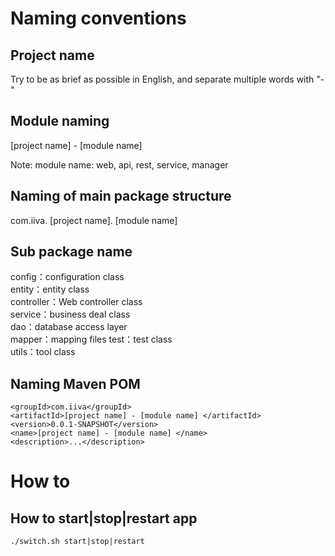 # Naming conventions  

## Project name  
Try to be as brief as possible in English, and separate multiple words with "-"  

## Module naming  
[project name] - [module name]  

Note: module name: web, api, rest, service, manager  

## Naming of main package structure  
com.iiva. [project name]. [module name]  

## Sub package name  
config：configuration class  
entity：entity class  
controller：Web controller class  
service：business deal class  
dao：database access layer   
mapper：mapping files
test：test class  
utils：tool class  

## Naming Maven POM
```
<groupId>com.iiva</groupId>  
<artifactId>[project name] - [module name] </artifactId>  
<version>0.0.1-SNAPSHOT</version>  
<name>[project name] - [module name] </name>  
<description>...</description>  
```
# How to

## How to start|stop|restart app
```
./switch.sh start|stop|restart
```
